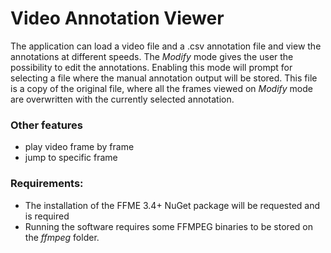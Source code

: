 ﻿# Video Annotation Viewer

The application can load a video file and a .csv annotation file and view the annotations at different speeds. 
The *Modify* mode gives the user the possibility to edit the annotations. Enabling this mode will prompt for selecting a file where the manual annotation output will be stored. This file is a copy of the original file, where all the frames viewed on *Modify* mode are overwritten with the currently selected annotation.

### Other features
 - play video frame by frame
 - jump to specific frame


### Requirements:
 * The installation of the FFME 3.4+ NuGet package will be requested and is required
 * Running the software requires some FFMPEG binaries to be stored on the *ffmpeg* folder.